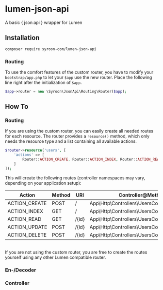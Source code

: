 # lumen-json-api
A basic { json:api } wrapper for Lumen

## Installation
```bash
composer require syroon-com/lumen-json-api
```

### Routing
To use the comfort features of the custom router, you have to modify your `bootstrap/app.php`
to let your `$app` use the new router. Place the following line right after the initialization
of `$app`.
```php
$app->router = new \Syroon\JsonApi\Routing\Router($app);
```

## How To
### Routing
If you are using the custom router, you can easily create all needed routes for each resource.
The router provides a `resource()` method, which only needs the resource type and a list containing
all available actions.
```php
$router->resource('users', [
    'actions' => [
        Router::ACTION_CREATE, Router::ACTION_INDEX, Router::ACTION_READ, Router::ACTION_UPDATE, Router::ACTION_DELETE
    ]
]);
```
This will create the following routes (controller namespaces may vary, depending on your application setup):<br>

| Action | Method | URI | Controller@Method |
| ------ | ------ | --- | ---------- |
| ACTION_CREATE | POST | / | App\Http\Controllers\UsersController@store |
| ACTION_INDEX | GET | / | App\Http\Controllers\UsersController@index |
| ACTION_READ | GET | /{id} | App\Http\Controllers\UsersController@show |
| ACTION_UPDATE | POST | /{id} | App\Http\Controllers\UsersController@update |
| ACTION_DELETE | POST | /{id} | App\Http\Controllers\UsersController@delete |
<br>
If you are not using the custom router, you are free to create the routes yourself using any other Lumen compatible router.

### En-/Decoder

### Controller
